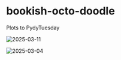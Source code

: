 # bookish-octo-doodle
Plots to PydyTuesday

![2025-03-11](https://github.com/user-attachments/assets/abbc2e55-6752-4cc3-893c-43dd754b490e)

![2025-03-04](https://github.com/user-attachments/assets/623d00e3-2ade-461a-b011-273819f8be40)

